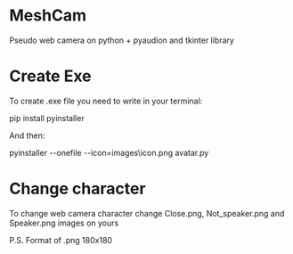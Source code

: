 # MeshCam
Pseudo web camera on python + pyaudion and tkinter library

# Create Exe
To create .exe file you need to write in your terminal:

pip install pyinstaller

And then:

pyinstaller --onefile --icon=images\icon.png  avatar.py

# Change character
To change web camera character change Close.png, Not_speaker.png and Speaker.png images on yours

P.S. Format of .png 180x180
